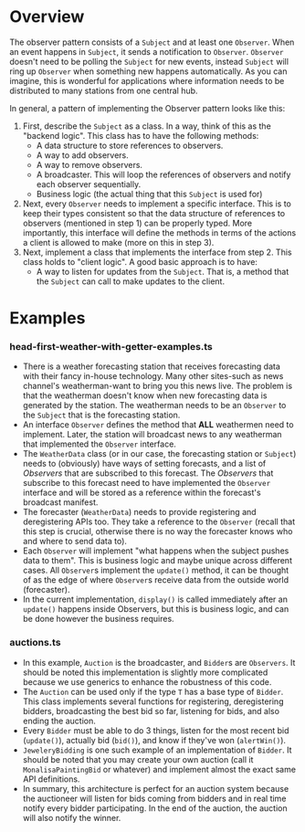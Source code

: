 # Overview

The observer pattern consists of a `Subject` and at least one `Observer`. When an event happens in `Subject`, it sends a notification to `Observer`. `Observer` doesn't need to be polling the `Subject` for new events, instead `Subject` will ring up `Observer` when something new happens automatically. As you can imagine, this is wonderful for applications where information needs to be distributed to many stations from one central hub.

In general, a pattern of implementing the Observer pattern looks like this:

1. First, describe the `Subject` as a class. In a way, think of this as the "backend logic". This class has to have the following methods:
    - A data structure to store references to observers.
    - A way to add observers.
    - A way to remove observers.
    - A broadcaster. This will loop the references of observers and notify each observer sequentially.
    - Business logic (the actual thing that this `Subject` is used for)
2. Next, every `Observer` needs to implement a specific interface. This is to keep their types consistent so that the data structure of references to observers (mentioned in step 1) can be properly typed. More importantly, this interface will define the methods in terms of the actions a client is allowed to make (more on this in step 3).
3. Next, implement a class that implements the interface from step 2. This class holds to "client logic". A good basic approach is to have:
    - A way to listen for updates from the `Subject`. That is, a method that the `Subject` can call to make updates to the client.

# Examples

### head-first-weather-with-getter-examples.ts

-   There is a weather forecasting station that receives forecasting data with their fancy in-house technology. Many other sites-such as news channel's weatherman-want to bring you this news live. The problem is that the weatherman doesn't know when new forecasting data is generated by the station. The weatherman needs to be an `Observer` to the `Subject` that is the forecasting station.
-   An interface `Observer` defines the method that **ALL** weathermen need to implement. Later, the station will broadcast news to any weatherman that implemented the `Observer` interface.
-   The `WeatherData` class (or in our case, the forecasting station or `Subject`) needs to (obviously) have ways of setting forecasts, and a list of _Observers_ that are subscribed to this forecast. The _Observers_ that subscribe to this forecast need to have implemented the `Observer` interface and will be stored as a reference within the forecast's broadcast manifest.
-   The forecaster (`WeatherData`) needs to provide registering and deregistering APIs too. They take a reference to the `Observer` (recall that this step is crucial, otherwise there is no way the forecaster knows who and where to send data to).
-   Each `Observer` will implement "what happens when the subject pushes data to them". This is business logic and maybe unique across different cases. All `Observer`s implement the `update()` method, it can be thought of as the edge of where `Observer`s receive data from the outside world (forecaster).
-   In the current implementation, `display()` is called immediately after an `update()` happens inside Observers, but this is business logic, and can be done however the business requires.

### auctions.ts

-   In this example, `Auction` is the broadcaster, and `Bidder`s are `Observers`. It should be noted this implementation is slightly more complicated because we use generics to enhance the robustness of this code.
-   The `Auction` can be used only if the type `T` has a base type of `Bidder`. This class implements several functions for registering, deregistering bidders, broadcasting the best bid so far, listening for bids, and also ending the auction.
-   Every `Bidder` must be able to do 3 things, listen for the most recent bid (`update()`), actually bid (`bid()`), and know if they've won (`alertWin()`).
-   `JeweleryBidding` is one such example of an implementation of `Bidder`. It should be noted that you may create your own auction (call it `MonalisaPaintingBid` or whatever) and implement almost the exact same API definitions.
-   In summary, this architecture is perfect for an auction system because the auctioneer will listen for bids coming from bidders and in real time notify every bidder participating. In the end of the auction, the auction will also notify the winner.
